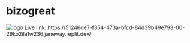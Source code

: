 # bizogreat
<img src="https://bizogreat.com/wp-content/uploads/2023/10/Site-logo-bizogreat-.svg" alt="logo">
Live link: https://51246de7-f354-473a-bfcd-84d39b49e793-00-29ko2ila1w236.janeway.replit.dev/
